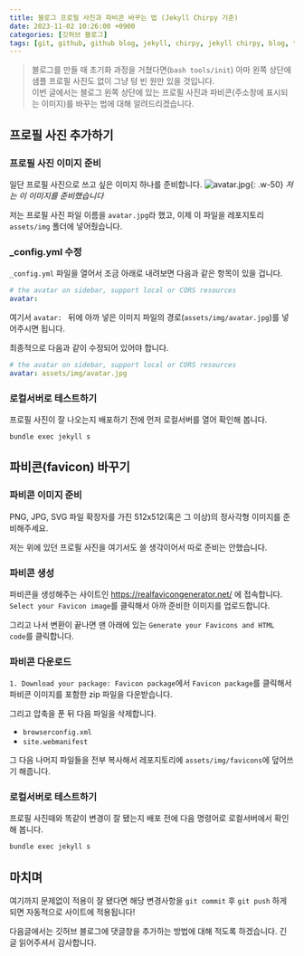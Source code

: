 ```yaml
---
title: 블로그 프로필 사진과 파비콘 바꾸는 법 (Jekyll Chirpy 기준)
date: 2023-11-02 10:26:00 +0900
categories: [깃허브 블로그]
tags: [git, github, github blog, jekyll, chirpy, jekyll chirpy, blog, tutorial, wsl, windows, profile, favicon]     # TAG names should always be lowercase
---
```


> 블로그를 만들 때 초기화 과정을 거쳤다면(`bash tools/init`) 아마 왼쪽 상단에 샘플 프로필 사진도 없이 그냥 텅 빈 원만 있을 것입니다.\
이번 글에서는 블로그 왼쪽 상단에 있는 프로필 사진과 파비콘(주소창에 표시되는 이미지)를 바꾸는 법에 대해 알려드리겠습니다.

## 프로필 사진 추가하기
### 프로필 사진 이미지 준비
일단 프로필 사진으로 쓰고 싶은 이미지 하나를 준비합니다.
![avatar.jpg](https://github.com/jeuuniv/jeuuniv.github.io/assets/149172579/aef0576c-d7c2-434d-871c-565b1468ca7b){: .w-50}
_저는 이 이미지를 준비했습니다_

저는 프로필 사진 파일 이름을 `avatar.jpg`라 했고, 이제 이 파일을 레포지토리 `assets/img` 폴더에 넣어줬습니다.

### _config.yml 수정
`_config.yml` 파일을 열어서 조금 아래로 내려보면 다음과 같은 항목이 있을 겁니다.

```yml
# the avatar on sidebar, support local or CORS resources
avatar: 
```

여기서 `avatar: ` 뒤에 아까 넣은 이미지 파일의 경로(`assets/img/avatar.jpg`)를 넣어주시면 됩니다.

최종적으로 다음과 같이 수정되어 있어야 합니다.

```yml
# the avatar on sidebar, support local or CORS resources
avatar: assets/img/avatar.jpg
```

### 로컬서버로 테스트하기
프로필 사진이 잘 나오는지 배포하기 전에 먼저 로컬서버를 열어 확인해 봅니다.

```bash
bundle exec jekyll s
```

## 파비콘(favicon) 바꾸기

### 파비콘 이미지 준비
PNG, JPG, SVG 파일 확장자를 가진 512x512(혹은 그 이상)의 정사각형 이미지를 준비해주세요.

저는 위에 있던 프로필 사진을 여기서도 쓸 생각이어서 따로 준비는 안했습니다.

### 파비콘 생성
파비콘을 생성해주는 사이트인 <https://realfavicongenerator.net/> 에 접속합니다.
`Select your Favicon image`를 클릭해서 아까 준비한 이미지를 업로드합니다.

그리고 나서 변환이 끝나면 맨 아래에 있는 `Generate your Favicons and HTML code`를 클릭합니다.

### 파비콘 다운로드
`1. Download your package: Favicon package`에서 `Favicon package`를 클릭해서 파비콘 이미지를 포함한 zip 파일을 다운받습니다.

그리고 압축을 푼 뒤 다음 파일을 삭제합니다.

* `browserconfig.xml`
* `site.webmanifest`

그 다음 나머지 파일들을 전부 복사해서 레포지토리에 `assets/img/favicons`에 덮어쓰기 해줍니다.

### 로컬서버로 테스트하기
프로필 사진때와 똑같이 변경이 잘 됐는지 배포 전에 다음 명령어로 로컬서버에서 확인해 봅니다.

```bash
bundle exec jekyll s
```

## 마치며
여기까지 문제없이 적용이 잘 됐다면 해당 변경사항을 `git commit` 후 `git push` 하게 되면 자동적으로 사이트에 적용됩니다!

다음글에서는 깃허브 블로그에 댓글창을 추가하는 방법에 대해 적도록 하겠습니다. 긴 글 읽어주셔서 감사합니다.